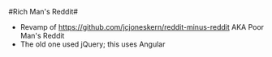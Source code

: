 #Rich Man's Reddit#

* Revamp of https://github.com/jcjoneskern/reddit-minus-reddit AKA Poor Man's Reddit
* The old one used jQuery; this uses Angular
